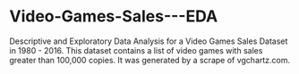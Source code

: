 # Video-Games-Sales---EDA
Descriptive and Exploratory Data Analysis for a Video Games Sales Dataset in 1980 - 2016. This dataset contains a list of video games with sales greater than 100,000 copies. It was generated by a scrape of vgchartz.com.
